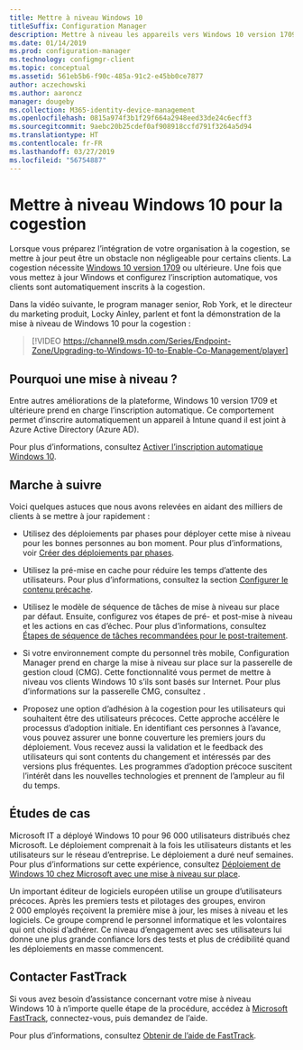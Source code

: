 ```yaml
---
title: Mettre à niveau Windows 10
titleSuffix: Configuration Manager
description: Mettre à niveau les appareils vers Windows 10 version 1709 ou ultérieure, nécessaire pour la cogestion
ms.date: 01/14/2019
ms.prod: configuration-manager
ms.technology: configmgr-client
ms.topic: conceptual
ms.assetid: 561eb5b6-f90c-485a-91c2-e45bb0ce7877
author: aczechowski
ms.author: aaroncz
manager: dougeby
ms.collection: M365-identity-device-management
ms.openlocfilehash: 0815a974f3b1f29f664a2948eed33de24c6ecff3
ms.sourcegitcommit: 9aebc20b25cdef0af908918ccfd791f3264a5d94
ms.translationtype: HT
ms.contentlocale: fr-FR
ms.lasthandoff: 03/27/2019
ms.locfileid: "56754887"
---
```

# <a name="upgrade-windows-10-for-co-management"></a>Mettre à niveau Windows 10 pour la cogestion

Lorsque vous préparez l’intégration de votre organisation à la cogestion, se mettre à jour peut être un obstacle non négligeable pour certains clients. La cogestion nécessite [Windows 10 version 1709](https://docs.microsoft.com/windows/whats-new/whats-new-windows-10-version-1709) ou ultérieure. Une fois que vous mettez à jour Windows et configurez l’inscription automatique, vos clients sont automatiquement inscrits à la cogestion.

Dans la vidéo suivante, le program manager senior, Rob York, et le directeur du marketing produit, Locky Ainley, parlent et font la démonstration de la mise à niveau de Windows 10 pour la cogestion :

> [!VIDEO https://channel9.msdn.com/Series/Endpoint-Zone/Upgrading-to-Windows-10-to-Enable-Co-Management/player]



## <a name="why-upgrade"></a>Pourquoi une mise à niveau ?

Entre autres améliorations de la plateforme, Windows 10 version 1709 et ultérieure prend en charge l’inscription automatique. Ce comportement permet d’inscrire automatiquement un appareil à Intune quand il est joint à Azure Active Directory (Azure AD). 

Pour plus d’informations, consultez [Activer l’inscription automatique Windows 10](https://docs.microsoft.com/intune/windows-enroll#enable-windows-10-automatic-enrollment).


## <a name="how-to-do-it"></a>Marche à suivre

Voici quelques astuces que nous avons relevées en aidant des milliers de clients à se mettre à jour rapidement :

- Utilisez des déploiements par phases pour déployer cette mise à niveau pour les bonnes personnes au bon moment. Pour plus d’informations, voir [Créer des déploiements par phases](/sccm/osd/deploy-use/create-phased-deployment-for-task-sequence).  

- Utilisez la pré-mise en cache pour réduire les temps d’attente des utilisateurs. Pour plus d’informations, consultez la section [Configurer le contenu précache](/sccm/osd/deploy-use/create-a-task-sequence-to-upgrade-an-operating-system#configure-pre-cache-content).  

- Utilisez le modèle de séquence de tâches de mise à niveau sur place par défaut. Ensuite, configurez vos étapes de pré- et post-mise à niveau et les actions en cas d’échec. Pour plus d’informations, consultez [Étapes de séquence de tâches recommandées pour le post-traitement](/sccm/osd/deploy-use/create-a-task-sequence-to-upgrade-an-operating-system#recommended-task-sequence-steps-for-post-processing).  

- Si votre environnement compte du personnel très mobile, Configuration Manager prend en charge la mise à niveau sur place sur la passerelle de gestion cloud (CMG). Cette fonctionnalité vous permet de mettre à niveau vos clients Windows 10 s’ils sont basés sur Internet. Pour plus d’informations sur la passerelle CMG, consultez [](/sccm/core/clients/manage/cmg/plan-cloud-management-gateway).  

- Proposez une option d’adhésion à la cogestion pour les utilisateurs qui souhaitent être des utilisateurs précoces. Cette approche accélère le processus d’adoption initiale. En identifiant ces personnes à l’avance, vous pouvez assurer une bonne couverture les premiers jours du déploiement. Vous recevez aussi la validation et le feedback des utilisateurs qui sont contents du changement et intéressés par des versions plus fréquentes. Les programmes d’adoption précoce suscitent l’intérêt dans les nouvelles technologies et prennent de l’ampleur au fil du temps.  


## <a name="case-studies"></a>Études de cas

Microsoft IT a déployé Windows 10 pour 96 000 utilisateurs distribués chez Microsoft. Le déploiement comprenait à la fois les utilisateurs distants et les utilisateurs sur le réseau d’entreprise. Le déploiement a duré neuf semaines. Pour plus d’informations sur cette expérience, consultez [Déploiement de Windows 10 chez Microsoft avec une mise à niveau sur place](https://www.microsoft.com/download/details.aspx?id=50377).  

Un important éditeur de logiciels européen utilise un groupe d’utilisateurs précoces. Après les premiers tests et pilotages des groupes, environ 2 000 employés reçoivent la première mise à jour, les mises à niveau et les logiciels. Ce groupe comprend le personnel informatique et les volontaires qui ont choisi d’adhérer. Ce niveau d’engagement avec ses utilisateurs lui donne une plus grande confiance lors des tests et plus de crédibilité quand les déploiements en masse commencent.



## <a name="contact-fasttrack"></a>Contacter FastTrack

Si vous avez besoin d’assistance concernant votre mise à niveau Windows 10 à n’importe quelle étape de la procédure, accédez à [Microsoft FastTrack](https://Microsoft.com/FastTrack/), connectez-vous, puis demandez de l’aide. 

Pour plus d’informations, consultez [Obtenir de l’aide de FastTrack](/sccm/comanage/quickstart-fasttrack). 

